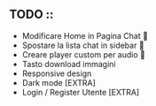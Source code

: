 ## TODO ::

- Modificare Home in Pagina Chat 🐛
- Spostare la lista chat in sidebar 🐨
- Creare player custom per audio 🦄
- Tasto download immagini
- Responsive design
- Dark mode [EXTRA]
- Login / Register Utente [EXTRA]